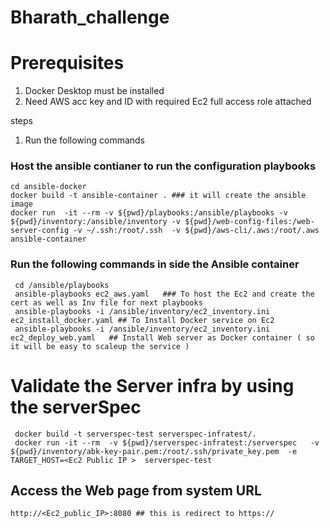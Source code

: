 # Bharath_challenge

# Prerequisites 
1. Docker Desktop must be installed
2. Need AWS acc key and ID with required Ec2 full access role attached

steps 

1. Run the following commands
 ### Host the ansible contianer to run the configuration playbooks
    cd ansible-docker
    docker build -t ansible-container . ### it will create the ansible image 
    docker run  -it --rm -v ${pwd}/playbooks:/ansible/playbooks -v  ${pwd}/inventory:/ansible/inventory -v ${pwd}/web-config-files:/web-server-config -v ~/.ssh:/root/.ssh  -v ${pwd}/aws-cli/.aws:/root/.aws ansible-container


  ### Run the following commands in side the Ansible container 

     cd /ansible/playbooks
     ansible-playbooks ec2_aws.yaml   ### To host the Ec2 and create the cert as well as Inv file for next playbooks
     ansible-playbooks -i /ansible/inventory/ec2_inventory.ini ec2_install_docker.yaml ## To Install Docker service on Ec2 
     ansible-playbooks -i /ansible/inventory/ec2_inventory.ini ec2_deploy_web.yaml   ## Install Web server as Docker container ( so it will be easy to scaleup the service )
   
  # Validate the Server infra by using the serverSpec 

     docker build -t serverspec-test serverspec-infratest/.
     docker run -it --rm  -v ${pwd}/serverspec-infratest:/serverspec   -v ${pwd}/inventory/abk-key-pair.pem:/root/.ssh/private_key.pem  -e TARGET_HOST=<Ec2 Public IP >  serverspec-test
     
  ## Access the Web page from system URL 

    http://<Ec2_public_IP>:8080 ## this is redirect to https://
     
     
